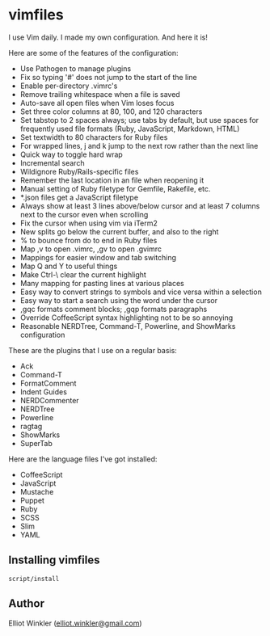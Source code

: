 
# vimfiles

I use Vim daily. I made my own configuration. And here it is!

Here are some of the features of the configuration:

* Use Pathogen to manage plugins
* Fix so typing '#' does not jump to the start of the line
* Enable per-directory .vimrc's
* Remove trailing whitespace when a file is saved
* Auto-save all open files when Vim loses focus
* Set three color columns at 80, 100, and 120 characters
* Set tabstop to 2 spaces always; use tabs by default, but use spaces for
  frequently used file formats (Ruby, JavaScript, Markdown, HTML)
* Set textwidth to 80 characters for Ruby files
* For wrapped lines, j and k jump to the next row rather than the next line
* Quick way to toggle hard wrap
* Incremental search
* Wildignore Ruby/Rails-specific files
* Remember the last location in an file when reopening it
* Manual setting of Ruby filetype for Gemfile, Rakefile, etc.
* *.json files get a JavaScript filetype
* Always show at least 3 lines above/below cursor and at least 7 columns next to
  the cursor even when scrolling
* Fix the cursor when using vim via iTerm2
* New splits go below the current buffer, and also to the right
* % to bounce from do to end in Ruby files
* Map ,v to open .vimrc, ,gv to open .gvimrc
* Mappings for easier window and tab switching
* Map Q and Y to useful things
* Make Ctrl-\ clear the current highlight
* Many mapping for pasting lines at various places
* Easy way to convert strings to symbols and vice versa within a selection
* Easy way to start a search using the word under the cursor
* ,gqc formats comment blocks; ,gqp formats paragraphs
* Override CoffeeScript syntax highlighting not to be so annoying
* Reasonable NERDTree, Command-T, Powerline, and ShowMarks configuration

These are the plugins that I use on a regular basis:

* Ack
* Command-T
* FormatComment
* Indent Guides
* NERDCommenter
* NERDTree
* Powerline
* ragtag
* ShowMarks
* SuperTab

Here are the language files I've got installed:

* CoffeeScript
* JavaScript
* Mustache
* Puppet
* Ruby
* SCSS
* Slim
* YAML

## Installing vimfiles

    script/install

## Author

Elliot Winkler (<elliot.winkler@gmail.com>)

